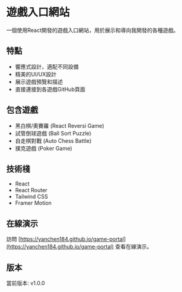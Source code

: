# 遊戲入口網站

一個使用React開發的遊戲入口網站，用於展示和導向我開發的各種遊戲。

## 特點

- 響應式設計，適配不同設備
- 精美的UI/UX設計
- 展示遊戲預覽和描述
- 直接連接到各遊戲GitHub頁面

## 包含遊戲

- 黑白棋/奧賽羅 (React Reversi Game)
- 試管倒球遊戲 (Ball Sort Puzzle)
- 自走棋對戰 (Auto Chess Battle)
- 撲克遊戲 (Poker Game)

## 技術棧

- React
- React Router
- Tailwind CSS
- Framer Motion

## 在線演示

訪問 [https://yanchen184.github.io/game-portal](https://yanchen184.github.io/game-portal) 查看在線演示。

## 版本

當前版本: v1.0.0
